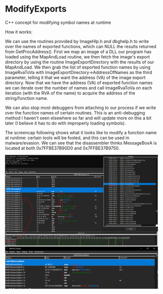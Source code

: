 # ModifyExports
C++ concept for modifying symbol names at runtime

How it works:  

We can use the routines provided by ImageHlp.h and dbghelp.h to write over the names of exported functions, which can NULL the results returned from GetProcAddress(). First we map an image of a DLL our program has loaded using the MapAndLoad routine, we then fetch the image's export directory by using the routine ImageExportDirectory with the results of our MapAndLoad. We then grab the list of exported function names by using ImageRvaToVa with ImageExportDirectory->AddressOfNames as the third parameter, telling it that we want the address (VA) of the image export directory. Now that we have the address (VA) of exported function names we can iterate over the number of names and call ImageRvaToVa on each iteration (with the RVA of the name) to acquire the address of the string/function name.  

We can also stop most debuggers from attaching to our process if we write over the function names of certain routines. This is an anti-debugging method I haven't seen elsewhere so far and will update more on this a bit later (I believe it has to do with improperly loading symbols).

The screencap following shows what it looks like to modify a function name at runtime: certain tools will be fooled, and this can be used in malware/evasion. We can see that the disassembler thinks MessageBoxA is located at both 0x7FFBE37B90D0 and 0x7FFBE37B9750. 

![Alt text](MessageBoxA_Duplicate.PNG?raw=true "Two Addresses for MessageBoxA")   
![Alt text](MyQueryObject.PNG?raw=true "MyQueryObject vs. NtQueryObject")  

